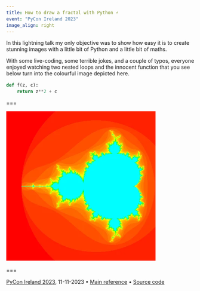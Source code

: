 ```yaml
---
title: How to draw a fractal with Python ⚡️
event: "PyCon Ireland 2023"
image_align: right
---
```


In this lightning talk my only objective was to show how easy it is to create stunning images with a little bit of Python and a little bit of maths.

With some live-coding, some terrible jokes, and a couple of typos, everyone enjoyed watching two nested loops and the innocent function that you see below turn into the colourful image depicted here.

```py
def f(z, c):
    return z**2 + c
```

===

![](_colours.webp)

===

[PyCon Ireland 2023](http://pycon.ie/pycon-2023/schedule/), 11-11-2023 • [Main reference](/blog/mandelbrot-set) • [Source code](https://github.com/mathspp/talks/blob/main/20231111_pycon_ireland_fractals/mandelbrot.py)
